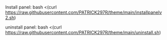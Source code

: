 Install panel:
bash <(curl https://raw.githubusercontent.com/PATRICK297R/theme/main/installpanelv2.sh)

uninstall panel:
bash <(curl https://raw.githubusercontent.com/PATRICK297R/theme/main/uninstall.sh)
